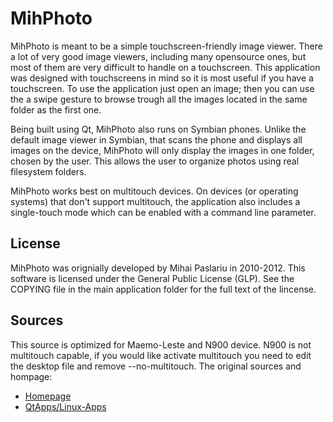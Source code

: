 # MihPhoto
MihPhoto is meant to be a simple touchscreen-friendly image viewer. There a lot of very good image viewers, including many opensource ones, but most of them are very difficult to handle on a touchscreen. This application was designed with touchscreens in mind so it is most useful if you have a touchscreen. To use the application just open an image; then you can use the a swipe gesture to browse trough all the images located in the same folder as the first one.

Being built using Qt, MihPhoto also runs on Symbian phones. Unlike the default image viewer in Symbian, that scans the phone and displays all images on the device, MihPhoto will only display the images in one folder, chosen by the user. This allows the user to organize photos using real filesystem folders.

MihPhoto works best on multitouch devices. On devices (or operating systems) that don't support multitouch, the application also includes a single-touch mode which can be enabled with a command line parameter.

## License
MihPhoto was orignially developed by Mihai Paslariu in 2010-2012. This software is licensed under the General Public License (GLP). See the COPYING file in the main application folder for the full text of the lincense.

## Sources
This source is optimized for Maemo-Leste and N900 device. N900 is not multitouch capable, if you would like activate multitouch you need to edit the desktop file and remove --no-multitouch.
The original sources and hompage:
* [Homepage](https://sites.google.com/site/mihplaesu/projects/mihphoto)
* [QtApps/Linux-Apps](https://www.linux-apps.com/p/1131089/)

